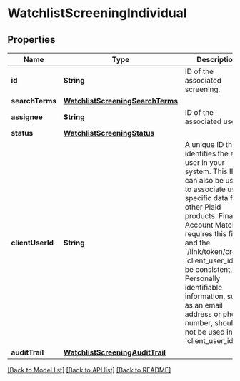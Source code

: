 # WatchlistScreeningIndividual

## Properties
Name | Type | Description | Notes
------------ | ------------- | ------------- | -------------
**id** | **String** | ID of the associated screening. | 
**searchTerms** | [**WatchlistScreeningSearchTerms**](WatchlistScreeningSearchTerms.md) |  | 
**assignee** | **String** | ID of the associated user. | 
**status** | [**WatchlistScreeningStatus**](WatchlistScreeningStatus.md) |  | 
**clientUserId** | **String** | A unique ID that identifies the end user in your system. This ID can also be used to associate user-specific data from other Plaid products. Financial Account Matching requires this field and the &#x60;/link/token/create&#x60; &#x60;client_user_id&#x60; to be consistent. Personally identifiable information, such as an email address or phone number, should not be used in the &#x60;client_user_id&#x60;. | 
**auditTrail** | [**WatchlistScreeningAuditTrail**](WatchlistScreeningAuditTrail.md) |  | 

[[Back to Model list]](../README.md#documentation-for-models) [[Back to API list]](../README.md#documentation-for-api-endpoints) [[Back to README]](../README.md)


